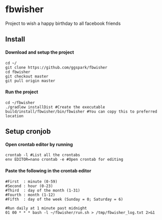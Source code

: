 # fbwisher
Project to wish a happy birthday to all facebook friends

## Install
#### Download and setup the project
```
cd ~/
git clone https://github.com/ggspark/fbwisher
cd fbwisher
git checkout master
git pull origin master
```
#### Run the project
```
cd ~/fbwisher
./gradlew installDist #Create the executable
build/install/fbwisher/bin/fbwisher #You can copy this to preferred location
```

## Setup cronjob
#### Open crontab editor by running
```
crontab -l #List all the crontabs
env EDITOR=nano crontab -e #Open crontab for editing
```

#### Paste the following in the crontab editor
```
#First  : minute (0-59)
#Second : hour (0-23)
#Third  : day of the month (1-31)
#Fourth : month (1-12)
#Fifth  : day of the week (Sunday = 0; Saturday = 6)

#Run daily at 1 minute past midnight
01 00 * * * bash -l ~/fbwisher/run.sh > /tmp/fbwisher_log.txt 2>&1
```
